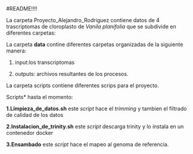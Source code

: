 #README!!!!

La carpeta Proyecto_Alejandro_Rodriguez contiene datos de 4 trascriptomas de cloroplasto de *Vanila planifolia* que se subdivide en diferentes carpetas:

La carpeta **data** contine diferentes carpetas organizadas de la siguiente manera:

  1. input:los transcriptomas 
  
  2. outputs: archivos resultantes de los procesos. 
  
  
La carpeta scripts contiene diferentes scrips para el proyecto.

Scripts* hasta el momento:

**1.Limpieza_de_datos.sh** este *script* hace el *trimming* y tambien el filtrado de calidad de los datos 

**2.Instalacion_de_trinity.sh** este *script* descarga trinity y lo instala en un contenedor docker

**3.Ensambado** este *script* hace el mapeo al genoma de referencia.





